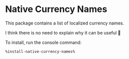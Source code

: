 # Native Currency Names

This package contains a list of localized currency names.

I think there is no need to explain why it can be useful 🙂

To install, run the console command:

```Bash
%install-native-currency-names%
```
